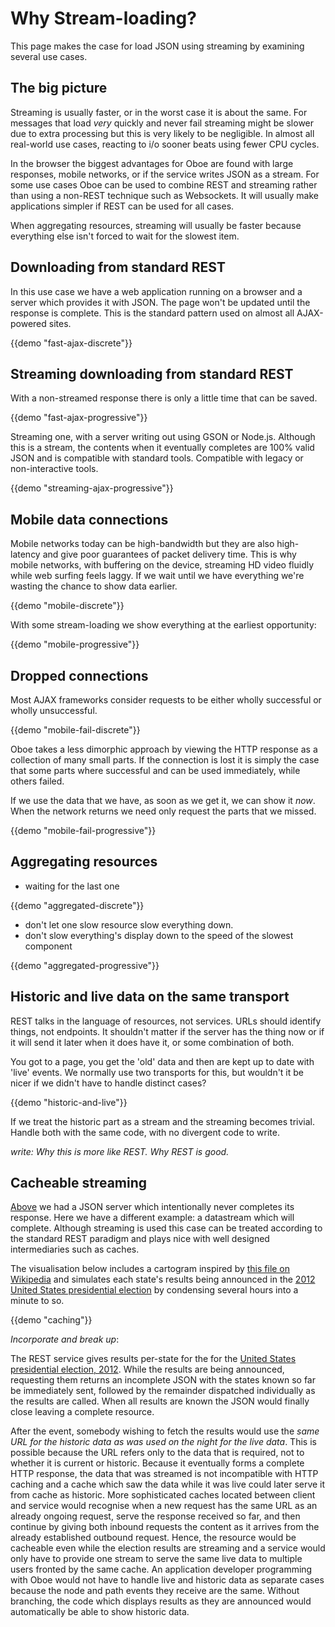 Why Stream-loading?
===================

This page makes the case for load JSON using streaming by examining
several use cases.

The big picture
---------------

Streaming is usually faster, or in the worst case it is about the same.
For messages that load *very* quickly and never fail streaming might be
slower due to extra processing but this is very likely to be negligible.
In almost all real-world use cases, reacting to i/o sooner beats
using fewer CPU cycles. 

In the browser the biggest advantages for Oboe are found with large
responses, mobile networks, or if the service writes
JSON as a stream. For some use cases Oboe can be used to combine REST
and streaming rather than using a non-REST technique such as Websockets.
It will usually make applications simpler if REST can be used for all
cases.

When aggregating resources, streaming will usually be faster because everything
else isn't forced to wait for the slowest item.

Downloading from standard REST
------------------------------

In this use case we have a web application running on a browser and a
server which provides it with JSON. The page won't be updated until the
response is complete. This is the standard pattern used on almost all
AJAX-powered sites.

{{demo "fast-ajax-discrete"}}

Streaming downloading from standard REST
----------------------------------------

With a non-streamed response there is only a little time that can be
saved.

{{demo "fast-ajax-progressive"}}

Streaming one, with a server writing out using GSON or Node.js. Although
this is a stream, the contents when it eventually completes are 100%
valid JSON and is compatible with standard tools.
Compatible with legacy or non-interactive tools.

{{demo "streaming-ajax-progressive"}}

Mobile data connections
-----------------------

Mobile networks today can be high-bandwidth but they are also
high-latency and give poor guarantees of packet delivery time. This is
why mobile networks, with buffering on the device, streaming HD video
fluidly while web surfing feels laggy. If we wait until we have
everything we're wasting the chance to show data earlier.

{{demo "mobile-discrete"}}

With some stream-loading we show everything at the earliest opportunity:

{{demo "mobile-progressive"}}

Dropped connections
-------------------

Most AJAX frameworks consider requests to be either wholly successful or
wholly unsuccessful.

{{demo "mobile-fail-discrete"}}

Oboe takes a less dimorphic approach by viewing the HTTP response as a
collection of many small parts. If the connection is lost it is simply
the case that some parts where successful and can be used immediately,
while others failed.

If we use the data that we have, as soon as we get it, we can show it
*now*. When the network returns we need only request the parts that we
missed.

{{demo "mobile-fail-progressive"}}

Aggregating resources
---------------------

-   waiting for the last one

{{demo "aggregated-discrete"}}

-   don't let one slow resource slow everything down.
-   don't slow everything's display down to the speed of the slowest
    component

{{demo "aggregated-progressive"}}

Historic and live data on the same transport
--------------------------------------------

REST talks in the language of resources, not services. URLs should
identify things, not endpoints. It shouldn't matter if the server has
the thing now or if it will send it later when it does have it, or some
combination of both.

You got to a page, you get the 'old' data and then are kept up to date
with 'live' events. We normally use two transports for this, but
wouldn't it be nicer if we didn't have to handle distinct cases?

{{demo "historic-and-live"}}

If we treat the historic part as a stream and the streaming becomes
trivial. Handle both with the same code, with no divergent code to
write.

*write: Why this is more like REST. Why REST is good.*

Cacheable streaming
-------------------

[Above](#historic-and-live-data-on-the-same-transport) we had a JSON
server which intentionally never completes its response. Here we have a
different example: a datastream which will complete. Although streaming
is used this case can be treated according to the standard REST paradigm
and plays nice with well designed intermediaries such as caches.

The visualisation below includes a cartogram inspired by [this file on
Wikipedia](http://en.wikipedia.org/wiki/File:Cartogram%E2%80%942012_Electoral_Vote.svg)
and simulates each state's results being announced in the [2012 United
States presidential
election](http://en.wikipedia.org/wiki/United_States_presidential_election,_2012)
by condensing several hours into a minute to so.

{{demo "caching"}}

*Incorporate and break up*:

The REST service gives results per-state for the for the [United States
presidential election,
2012](http://en.wikipedia.org/wiki/United_States_presidential_election,_2012).
While the results are being announced, requesting them returns an
incomplete JSON with the states known so far be immediately sent,
followed by the remainder dispatched individually as the results are
called. When all results are known the JSON would finally close leaving
a complete resource.

After the event, somebody wishing to fetch the results would use the
*same URL for the historic data as was used on the night for the live
data*. This is possible because the URL refers only to the data that is
required, not to whether it is current or historic. Because it
eventually forms a complete HTTP response, the data that was streamed is
not incompatible with HTTP caching and a cache which saw the data while
it was live could later serve it from cache as historic. More
sophisticated caches located between client and service would recognise
when a new request has the same URL as an already ongoing request, serve
the response received so far, and then continue by giving both inbound
requests the content as it arrives from the already established outbound
request. Hence, the resource would be cacheable even while the election
results are streaming and a service would only have to provide one
stream to serve the same live data to multiple users fronted by the same
cache. An application developer programming with Oboe would not have to
handle live and historic data as separate cases because the node and
path events they receive are the same. Without branching, the code which
displays results as they are announced would automatically be able to
show historic data.
